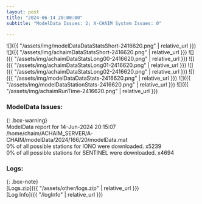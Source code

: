 ```yaml
---
layout: post
title: "2024-06-14 20:00:00"
subtitle: "ModelData Issues: 2; A-CHAIM System Issues: 0"

---
```


![]({{ "/assets/img/modelDataDataStatsShort-2416620.png" | relative_url }})
![]({{ "/assets/img/achaimDataStatsShort-2416620.png" | relative_url }})
![]({{ "/assets/img/achaimDataStatsLong00-2416620.png" | relative_url }})
![]({{ "/assets/img/achaimDataStatsLong01-2416620.png" | relative_url }})
![]({{ "/assets/img/achaimDataStatsLong02-2416620.png" | relative_url }})
![]({{ "/assets/img/modelDataDataStats-2416620.png" | relative_url }})
![]({{ "/assets/img/modelDataStationStats-2416620.png" | relative_url }})
![]({{ "/assets/img/achaimRunTime-2416620.png" | relative_url }})


### ModelData Issues:  
  
{: .box-warning}  
 ModelData report for 14-Jun-2024 20:15:07   
 /home/chaim/ACHAIM_SERVER/A-CHAIM/modelData/2024/166/20/modelData.mat   
 0% of all possible stations for IONO were downloaded. x5239   
 0% of all possible stations for SENTINEL were downloaded. x4694   
  


### Logs:  
  
{: .box-note}  
[Logs.zip]({{ "/assets/other/logs.zip" | relative_url }})  
[Log Info]({{ "/logInfo" | relative_url }})  
